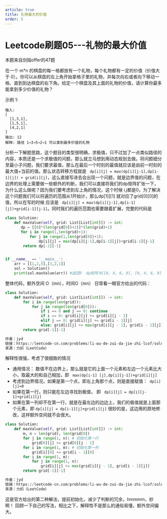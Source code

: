 ```yaml
---
article: true
title: 礼物最大的价值
order: 5
---
```

# Leetcode刷题05---礼物的最大价值
本题来自剑指offer的47题

在一个 m*n 的棋盘的每一格都放有一个礼物，每个礼物都有一定的价值（价值大于 0）。你可以从棋盘的左上角开始拿格子里的礼物，并每次向右或者向下移动一格、直到到达棋盘的右下角。给定一个棋盘及其上面的礼物的价值，请计算你最多能拿到多少价值的礼物？

 

示例 1:
```
输入: 
[
  [1,3,1],
  [1,5,1],
  [4,2,1]
]
输出: 12
解释: 路径 1→3→5→2→1 可以拿到最多价值的礼物
```
分析一下解题思路，这个题目的类型很明确，求极值，只不过加了一点类似路径的内容，本质还是一个求极值的问题，那么就立马想到用动态规划去做。将问题细分至最小子问题，我们要求最值，那么在最后一个时刻的最值就应该是由前一时刻的最大值+当前的值。那么状态转移方程就是 `` dp[i][j] = max(dp[i][j-1],dp[i-1][j]) + grid[i][j]``，这么直接写进去会出现一个问题，就是边界值的问题，在边界的处理上需要做一些额外的判断，我们可以直接将我们的dp矩阵扩张一下，为什么这么做呢？因为我们要考虑到左上角的情况，这个时候 i,j都是0，为了解决这个问题我们可以将遍历的范围从1开始计，那么dp[1]][1] 就对应了grid[0][0]的值，所以在写的时候 应该是 `` dp[i][j] = max(dp[i][j-1],dp[i-1][j])+grid[i-1][j-1]``。同时我们的遍历范围也需要跟着扩展，完整的代码是
```Python
class Solution:
    def maxValue(self, grid: List[List[int]]) -> int:
       dp = [[0]*(len(grid[0])+1)]*(len(grid)+1)
       for i in range(1,len(grid)+1):
           for j in range(1,len(grid[0])+1):
               dp[i][j] = max(dp[i][j-1],dp[i-1][j])+grid[i-1][j-1]
        return dp[-1][-1]


if __name__ == '__main__':
    arr = [[1,2,5],[3,2,1]]
    sol = Solution()
    print(sol.maxValue(arr)) #返回9  dp矩阵为[[0, 4, 6, 9], [0, 4, 6, 9], [0, 4, 6, 9]]

```
整体代码，额外空间 O（mn），时间O（mn）
日常看一眼官方给出的代码：
```Python
class Solution:
    def maxValue(self, grid: List[List[int]]) -> int:
        for i in range(len(grid)):
            for j in range(len(grid[0])):
                if i == 0 and j == 0: continue
                if i == 0: grid[i][j] += grid[i][j - 1]
                elif j == 0: grid[i][j] += grid[i - 1][j]
                else: grid[i][j] += max(grid[i][j - 1], grid[i - 1][j])
        return grid[-1][-1]

作者：jyd
链接：https://leetcode-cn.com/problems/li-wu-de-zui-da-jie-zhi-lcof/solution/mian-shi-ti-47-li-wu-de-zui-da-jie-zhi-dong-tai-gu/
来源：力扣（LeetCode）

```
解释性很强，考虑了很细致的情况
- 通用情况： 数值不在边界上，那么就是它的上面一个元素和左边一个元素比大小，取最大的和自己相加，即 `` max(dp[i-1] [j],dp[i][j-1])+grid[i][j]`` 
- 考虑到边界情况，如果是第一个点，即左上角那个点，则是直接赋值：`` dp[i][j]=0``
- 如果在第一行，则只能在左边寻找到极值， 即 `` dp[i][j] = dp[i][j-1]+grid[i][j]``
- 如果在第一列却不在第一行，就是在最左边的边边上，我们的极值就是上面那个元素，即 ``dp[i][j] = dp[i-1][j]+grid[i][j]``
很妙的是，这边用的原地修改，这样额外空间就不会很大。
```Python
class Solution:
    def maxValue(self, grid: List[List[int]]) -> int:
        m, n = len(grid), len(grid[0])
        for j in range(1, n): # 初始化第一行
            grid[0][j] += grid[0][j - 1]
        for i in range(1, m): # 初始化第一列
            grid[i][0] += grid[i - 1][0]
        for i in range(1, m):
            for j in range(1, n):
                grid[i][j] += max(grid[i][j - 1], grid[i - 1][j])
        return grid[-1][-1]

作者：jyd
链接：https://leetcode-cn.com/problems/li-wu-de-zui-da-jie-zhi-lcof/solution/mian-shi-ti-47-li-wu-de-zui-da-jie-zhi-dong-tai-gu/
来源：力扣（LeetCode）
```
这是官方给出的第二种解法，提前初始化，减少了判断的冗余，hmmmm，妙啊！
回顾一下自己的写法，相比之下，解释性不是那么的通俗易懂，额外空间偏大。